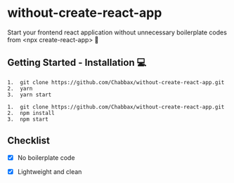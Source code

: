 # without-create-react-app
Start your frontend react application without unnecessary boilerplate codes from &lt;npx create-react-app> :tada:

## Getting Started - Installation :computer:

```
1.  git clone https://github.com/Chabbax/without-create-react-app.git
2.  yarn
3.  yarn start
```
```
1.  git clone https://github.com/Chabbax/without-create-react-app.git
2.  npm install
3.  npm start
```

## Checklist 
- [x] No boilerplate code
- [x] Lightweight and clean

